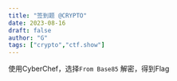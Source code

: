 ```yaml
---
title: "签到题 @CRYPTO"
date: 2023-08-16
draft: false
author: "G"
tags: ["crypto","ctf.show"]
---
```


使用CyberChef，选择`From Base85` 解密，得到Flag 
